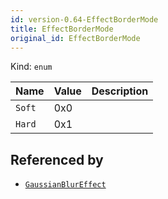 ```yaml
---
id: version-0.64-EffectBorderMode
title: EffectBorderMode
original_id: EffectBorderMode
---
```


Kind: `enum`

| Name |  Value | Description |
|--|--|--|
|`Soft` | 0x0  |  |
|`Hard` | 0x1  |  |


## Referenced by
- [`GaussianBlurEffect`](GaussianBlurEffect)
